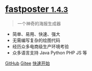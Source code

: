 <!-- ![logo](_media/icon.svg) -->

# [fastposter <small>1.4.3</small>]()

> 一个神奇的海报生成器

- 简单、易用、快速、强大
- 无需编写复杂的绘图代码
- 经历众多电商级生产环境考验
- 众多语言支持 Java Python PHP JS 等

[GitHub](https://github.com/psoho/fast-poster)
[Gitee](https://gitee.com/psoho/fast-poster)
[快速开始](quickstart.md)

<!-- 背景图片 -->

<!-- ![](_media/bg.png) -->

<!-- 背景色 -->

<!-- ![color](#e3eaef) -->